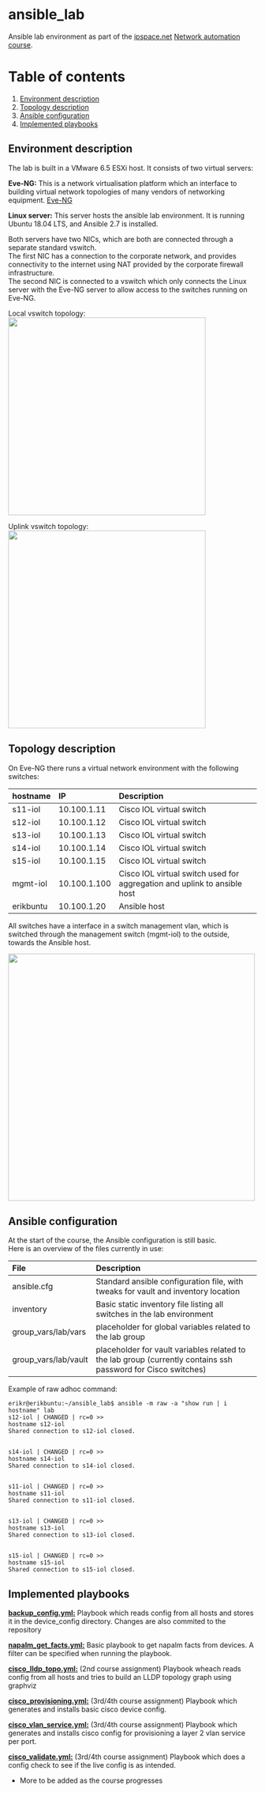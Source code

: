 # ansible_lab
Ansible lab environment as part of the [ipspace.net](https://www.ipspace.net) [Network automation course](https://www.ipspace.net/Building_Network_Automation_Solutions).

# Table of contents
1. [Environment description](#environment_description)
2. [Topology description](#topology_description)
3. [Ansible configuration](#ansible_configuration)
4. [Implemented playbooks](#implemented_playbooks)


Environment description  <a name="environment_description"></a>
-----------------------
The lab is built in a VMware 6.5 ESXi host.
It consists of two virtual servers:

**Eve-NG:**
This is a network virtualisation platform which an interface to building virtual network topologies of many vendors of networking equipment. [Eve-NG](http://eve-ng.net/)

**Linux server:**
This server hosts the ansible lab environment. It is running Ubuntu 18.04 LTS, and Ansible 2.7 is installed. 

Both servers have two NICs, which are both are connected through a separate standard vswitch.<br>
The first NIC has a connection to the corporate network, and provides connectivity to the internet using NAT provided by the corporate firewall infrastructure.<br>
The second NIC is connected to a vswitch which only connects the Linux server with the Eve-NG server to allow access to the switches running on Eve-NG.<br>

Local vswitch topology:<br>
<img src='https://github.com/erikruiter2/ansible_lab/raw/master/doc/vswitch_local.png' width=400>

Uplink vswitch topology:<br>
<img src='https://github.com/erikruiter2/ansible_lab/raw/master/doc/vswitch_uplink.png' width=400>

Topology description  <a name="topology_description"></a>
--------------------
On Eve-NG there runs a virtual network environment with the following switches:

| hostname        | IP           | Description  |
| :------------ |:-------------| :-----|
| s11-iol     | 10.100.1.11 | Cisco IOL virtual switch |
| s12-iol     | 10.100.1.12 | Cisco IOL virtual switch |
| s13-iol     | 10.100.1.13 | Cisco IOL virtual switch |
| s14-iol     | 10.100.1.14 | Cisco IOL virtual switch |
| s15-iol     | 10.100.1.15 | Cisco IOL virtual switch |
| mgmt-iol     | 10.100.1.100 | Cisco IOL virtual switch used for aggregation and uplink to ansible host|
| erikbuntu    | 10.100.1.20     | Ansible host|

All switches have a interface in a switch management vlan, which is switched through the  management switch (mgmt-iol) to the outside, towards the Ansible host.

<img src='https://github.com/erikruiter2/ansible_lab/raw/master/doc/eve-topo.png' width=500>



Ansible configuration  <a name="ansible_configuration"></a>
----------------------
At the start of the course, the Ansible configuration is still basic.<br>
Here is an overview of the files currently in use:

| File | Description |
| :---- | :----- |
| ansible.cfg  | Standard ansible configuration file, with tweaks for vault and inventory location |
| inventory | Basic static inventory file listing all switches in the lab environment|
| group_vars/lab/vars | placeholder for global variables related to the lab group|
| group_vars/lab/vault| placeholder for vault variables related to the lab group (currently contains ssh password for Cisco switches)|

Example of raw adhoc command:
```
erikr@erikbuntu:~/ansible_lab$ ansible -m raw -a "show run | i hostname" lab
s12-iol | CHANGED | rc=0 >>
hostname s12-iol
Shared connection to s12-iol closed.


s14-iol | CHANGED | rc=0 >>
hostname s14-iol
Shared connection to s14-iol closed.


s11-iol | CHANGED | rc=0 >>
hostname s11-iol
Shared connection to s11-iol closed.


s13-iol | CHANGED | rc=0 >>
hostname s13-iol
Shared connection to s13-iol closed.


s15-iol | CHANGED | rc=0 >>
hostname s15-iol
Shared connection to s15-iol closed.
```


Implemented playbooks <a name="implemented_playbooks"></a> 
---------------------

**[backup_config.yml:](../../blob/master/backup_config.yml)**
Playbook which reads config from all hosts and stores it in the device_config directory. Changes are also commited to the repository

**[napalm_get_facts.yml:](../../blob/master/napalm_get_facts.yml)**
Basic playbook to get napalm facts from devices. A filter can be specified when running the playbook.

**[cisco_lldp_topo.yml:](../../blob/master/cisco_lldp_topo.yml)** (2nd course assignment)
Playbook wheach reads config from all hosts and tries to build an LLDP topology graph using graphviz 

**[cisco_provisioning.yml:](../../blob/master/cisco_provisioning.yml)** (3rd/4th course assignment)
Playbook which generates and installs basic cisco device config.

**[cisco_vlan_service.yml:](../../blob/master/cisco_vlan_service.yml)** (3rd/4th course assignment)
Playbook which generates and installs cisco config for provisioning a layer 2 vlan service per port.

**[cisco_validate.yml:](../../blob/master/cisco_validate.yml)** (3rd/4th course assignment)
Playbook which does a config check to see if the live config is as intended.

* More to be added as the course progresses
